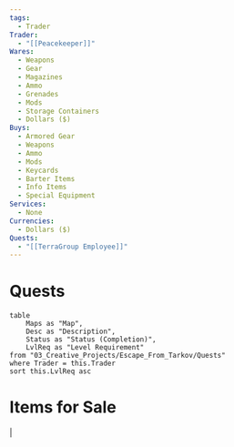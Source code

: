 ```yaml
---
tags:
  - Trader
Trader:
  - "[[Peacekeeper]]"
Wares:
  - Weapons
  - Gear
  - Magazines
  - Ammo
  - Grenades
  - Mods
  - Storage Containers
  - Dollars ($)
Buys:
  - Armored Gear
  - Weapons
  - Ammo
  - Mods
  - Keycards
  - Barter Items
  - Info Items
  - Special Equipment
Services:
  - None
Currencies:
  - Dollars ($)
Quests:
  - "[[TerraGroup Employee]]"
---
```

# Quests

```dataview
table 
    Maps as "Map", 
    Desc as "Description", 
    Status as "Status (Completion)", 
    LvlReq as "Level Requirement"
from "03_Creative_Projects/Escape_From_Tarkov/Quests"
where Trader = this.Trader
sort this.LvlReq asc
```

# Items for Sale

|